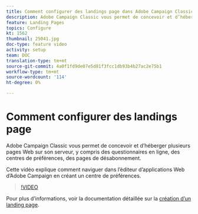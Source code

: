 ```yaml
---
title: Comment configurer des landings page dans Adobe Campaign Classic
description: Adobe Campaign Classic vous permet de concevoir et d’héberger plusieurs pages Web sur son serveur, y compris des questionnaires en ligne, des centres de préférences, des pages de désabonnement. Cette vidéo explique comment naviguer dans l’éditeur d’applications Web d’Adobe Campaign en créant un centre de préférences.
feature: Landing Pages
topics: Configure
kt: 1562
thumbnail: 25041.jpg
doc-type: feature video
activity: setup
team: DOC
translation-type: tm+mt
source-git-commit: 4a0f1fd9de07e5d81f3fcc1db93b4b27ac2e75b1
workflow-type: tm+mt
source-wordcount: '114'
ht-degree: 0%

---
```



# Comment configurer des landings page

Adobe Campaign Classic vous permet de concevoir et d’héberger plusieurs pages Web sur son serveur, y compris des questionnaires en ligne, des centres de préférences, des pages de désabonnement.

Cette vidéo explique comment naviguer dans l’éditeur d’applications Web d’Adobe Campaign en créant un centre de préférences.

>[!VIDEO](https://video.tv.adobe.com/v/25041?quality=12)

Pour plus d’informations, voir la documentation détaillée sur la [création d’un landing page](https://docs.adobe.com/content/help/en/campaign-classic/using/designing-content/editing-html-content/creating-a-landing-page.html).
